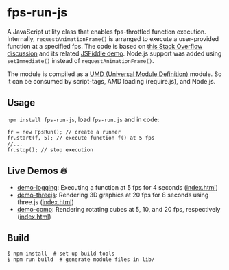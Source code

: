 fps-run-js
==========

A JavaScript utility class that enables fps-throttled function
execution. Internally, `requestAnimationFrame()` is arranged to execute
a user-provided function at a specified fps. The code is based on [this
Stack Overflow
discussion](https://stackoverflow.com/questions/19764018/controlling-fps-with-requestanimationframe/19772220#19772220)
and its related [JSFiddle demo](http://jsfiddle.net/nRpVD/184/). Node.js
support was added using `setImmediate()` instead of
`requestAnimationFrame()`.

The module is compiled as a [UMD (Universal Module
Definition)](https://github.com/umdjs/umd) module. So it can be consumed
by script-tags, AMD loading (require.js), and Node.js.

Usage
-----

`npm install fps-run-js`, load `fps-run.js` and in code:

``` {.sourceCode .}
fr = new FpsRun(); // create a runner
fr.start(f, 5); // execute function f() at 5 fps
//...
fr.stop(); // stop execution
```

Live Demos 🔥
------------

-   [demo-logging](https://w3reality.github.io/fps-run-js/examples/demo-logging/):
    Executing a function at 5 fps for 4 seconds
    ([index.html](https://github.com/w3reality/fps-run-js/blob/master/examples/demo-logging/index.html))
-   [demo-threejs](https://w3reality.github.io/fps-run-js/examples/demo-threejs/):
    Rendering 3D graphics at 20 fps for 8 seconds using three.js
    ([index.html](https://github.com/w3reality/fps-run-js/blob/master/examples/demo-threejs/index.html))
-   [demo-comp](https://w3reality.github.io/fps-run-js/examples/demo-comp/):
    Rendering rotating cubes at 5, 10, and 20 fps, respectively
    ([index.html](https://github.com/w3reality/fps-run-js/blob/master/examples/demo-comp/index.html))

Build
-----

``` {.sourceCode .}
$ npm install  # set up build tools
$ npm run build  # generate module files in lib/
```
